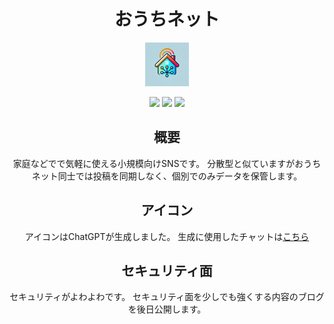 <div align="center">
  
# おうちネット

<a href="https://blog.webfullsympathy.com/ouchinet">
  <img src="./database/ouchinet.png" alt="おうちネットロゴ" width="70em">
</a>


[<img src="https://skillicons.dev/icons?i=html">](https://ja.wikipedia.org/wiki/HyperText_Markup_Language)
[<img src="https://skillicons.dev/icons?i=css">](https://ja.wikipedia.org/wiki/Cascading_Style_Sheets)
[<img src="https://skillicons.dev/icons?i=php">](https://ja.wikipedia.org/wiki/PHP_(%E3%83%97%E3%83%AD%E3%82%B0%E3%83%A9%E3%83%9F%E3%83%B3%E3%82%B0%E8%A8%80%E8%AA%9E))

## 概要
家庭などでで気軽に使える小規模向けSNSです。
分散型と似ていますがおうちネット同士では投稿を同期しなく、個別でのみデータを保管します。

## アイコン
アイコンはChatGPTが生成しました。
生成に使用したチャットは[こちら](https://chatgpt.com/share/675d4f82-4708-800d-bcc0-b7681e461475)

## セキュリティ面
セキュリティがよわよわです。
セキュリティ面を少しでも強くする内容のブログを後日公開します。
</div>
